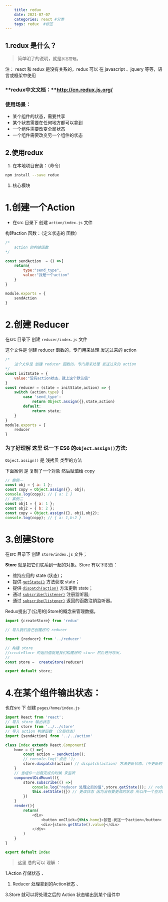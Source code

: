 ```yaml
---
    title: redux
    date: 2021-07-07
    categories: react #分类
    tags: redux  #标签
---
```


## 1.redux 是什么？

>    简单明了的说明，就是`状态管理`。

注： react 和 redux 是没有关系的，redux 可以 在 javascript 、jquery 等等，语言或框架中使用

### **redux中文文档：**http://cn.redux.js.org/

### 使用场景：

- 某个组件的状态，需要共享
- 某个状态需要在任何地方都可以拿到
- 一个组件需要改变全局状态
- 一个组件需要改变另一个组件的状态

## 2.使用redux

1. 在本地项目安装：（命令）

```Bash
npm install --save redux
```

1. 核心模块

# 1.创建一个Action

- 在src 目录下 创建 `action/index.js` 文件

构建action 函数：（定义状态的 函数）

```JavaScript
/*
    action 的构建函数
*/ 

const sendAction  = () =>{
    return{
        type:"send_type",
        value:"我是一个action"
    }
}

module.exports = {
    sendAction
}
```

# 2.创建 Reducer

在src 目录下 创建 `reducer/index.js` 文件

这个文件是 创建 reducer 函数的，专门用来处理 发送过来的 action

```JavaScript
/*
    这个文件是 创建 reducer 函数的，专门用来处理 发送过来的 action
*/ 
const initState = {
    value:"没有action状态，就上这个默认值"
}
const reducer = (state = initState,action) => {
    switch (action.type) {
        case 'send_type':
            return Object.assign({},state,action)
        default:
            return state;
    }
}
module.exports = {
    reducer
}
```

### 为了好理解 这里 说一下 ES6 的`Object.assign()`方法:

`Object.assign()` 是 浅拷贝 类型的方法

下面案例 是 复制了一个对象 然后赋值给 copy

```JavaScript
// 案例一
const obj = { a: 1 };
const copy = Object.assign({}, obj);
console.log(copy); // { a: 1 }
// 案例二
const obj1 = { a: 1 };
const obj2 = { b: 2 };
const copy = Object.assign({}, obj1,obj2);
console.log(copy); // { a: 1,b:2 }
```

# 3.创建Store

在src 目录下 创建 `store/index.js` 文件；

**Store** 就是把它们联系到一起的对象。Store 有以下职责：

- 维持应用的 state (状态)；
- 提供 [`getState()`](http://cn.redux.js.org/docs/api/Store.html#getState) 方法获取 state；
- 提供 [`dispatch(action)`](http://cn.redux.js.org/docs/api/Store.html#dispatch) 方法更新 state；
- 通过 [`subscribe(listener)`](http://cn.redux.js.org/docs/api/Store.html#subscribe) 注册监听器;
- 通过 [`subscribe(listener)`](http://cn.redux.js.org/docs/api/Store.html#subscribe) 返回的函数注销监听器。

Redux提出了(公用的)Store的概念来管理数据。

```JavaScript
import {createStore} from 'redux'

// 导入我们自己创建好的 reducer

import {reducer} from '../reducer'

// 构建 store
//createStore 的返回值就是我们构建好的 store 然后进行导出，
// 
const store =  createStore(reducer) 

export default store;
```

# 4.在某个组件输出状态：

也在src 下 创建 `pages/home/index.js`

```JavaScript
import React from 'react';
// 导入 store 输出状态
import store from '../../store'
// 导入 action 构建函数 （全局状态）
import {sendAction} from '../../action'

class Index extends React.Component{
    home = () =>{
        const action = sendAction();
        // console.log('点击 ');
        store.dispatch(action) // dispatch(action) 方法更新状态。（不更新的话 输出的是默认状态）
    }
    // 当组件一加载完成的时候 来监听
    componentDidMount(){
        store.subscribe(() =>{
            console.log("reducer 处理之后的值",store.getState()); // reducer 处理之后的值
            this.setState({}) // 更改状态 因为没有要更改的状态 所以传一个空对象 不加这个会出现视图容器不更新的问题
        })
    }
    render(){
        return(
            <div>
                <button onClick={this.home}>按钮-发送一个action</button>
                <div>{store.getState().value}</div>
            </div>
        )
    }
}

export default Index
```

> 这里 总的可以 理解 ：

1.Action 存储状态 、

1. Reducer 处理拿到的Action状态 、

3.Store 就可以将处理之后的 Action 状态输出到某个组件中